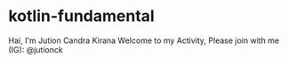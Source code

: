 # kotlin-fundamental

Hai, I'm Jution Candra Kirana
Welcome to my Activity, Please join with me (IG): @jutionck
